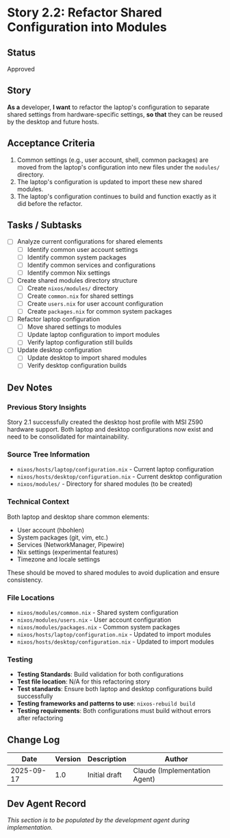 # Story 2.2: Refactor Shared Configuration into Modules

## Status
Approved

## Story
**As a** developer,
**I want** to refactor the laptop's configuration to separate shared settings from hardware-specific settings,
**so that** they can be reused by the desktop and future hosts.

## Acceptance Criteria
1. Common settings (e.g., user account, shell, common packages) are moved from the laptop's configuration into new files under the `modules/` directory.
2. The laptop's configuration is updated to import these new shared modules.
3. The laptop's configuration continues to build and function exactly as it did before the refactor.

## Tasks / Subtasks
- [ ] Analyze current configurations for shared elements
  - [ ] Identify common user account settings
  - [ ] Identify common system packages
  - [ ] Identify common services and configurations
  - [ ] Identify common Nix settings
- [ ] Create shared modules directory structure
  - [ ] Create `nixos/modules/` directory
  - [ ] Create `common.nix` for shared settings
  - [ ] Create `users.nix` for user account configuration
  - [ ] Create `packages.nix` for common system packages
- [ ] Refactor laptop configuration
  - [ ] Move shared settings to modules
  - [ ] Update laptop configuration to import modules
  - [ ] Verify laptop configuration still builds
- [ ] Update desktop configuration
  - [ ] Update desktop to import shared modules
  - [ ] Verify desktop configuration builds

## Dev Notes

### Previous Story Insights
Story 2.1 successfully created the desktop host profile with MSI Z590 hardware support. Both laptop and desktop configurations now exist and need to be consolidated for maintainability.

### Source Tree Information
- `nixos/hosts/laptop/configuration.nix` - Current laptop configuration
- `nixos/hosts/desktop/configuration.nix` - Current desktop configuration
- `nixos/modules/` - Directory for shared modules (to be created)

### Technical Context
Both laptop and desktop share common elements:
- User account (hbohlen)
- System packages (git, vim, etc.)
- Services (NetworkManager, Pipewire)
- Nix settings (experimental features)
- Timezone and locale settings

These should be moved to shared modules to avoid duplication and ensure consistency.

### File Locations
- `nixos/modules/common.nix` - Shared system configuration
- `nixos/modules/users.nix` - User account configuration
- `nixos/modules/packages.nix` - Common system packages
- `nixos/hosts/laptop/configuration.nix` - Updated to import modules
- `nixos/hosts/desktop/configuration.nix` - Updated to import modules

### Testing
- **Testing Standards**: Build validation for both configurations
- **Test file location**: N/A for this refactoring story
- **Test standards**: Ensure both laptop and desktop configurations build successfully
- **Testing frameworks and patterns to use**: `nixos-rebuild build`
- **Testing requirements**: Both configurations must build without errors after refactoring

## Change Log
| Date | Version | Description | Author |
|---|---|---|---|
| 2025-09-17 | 1.0 | Initial draft | Claude (Implementation Agent) |

## Dev Agent Record
_This section is to be populated by the development agent during implementation._